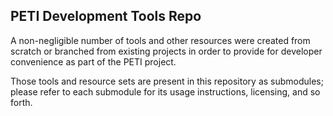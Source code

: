 ## PETI Development Tools Repo
A non-negligible number of tools and other resources were created from scratch or branched from existing projects in order to provide for developer convenience as part of the PETI project.

Those tools and resource sets are present in this repository as submodules; please refer to each submodule for its usage instructions, licensing, and so forth.